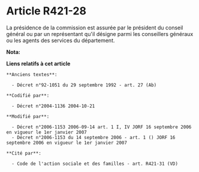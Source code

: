 # Article R421-28

La présidence de la commission est assurée par le président du conseil général ou par un représentant qu'il désigne parmi les
conseillers généraux ou les agents des services du département.

**Nota:**



**Liens relatifs à cet article**

	**Anciens textes**:

	  - Décret n°92-1051 du 29 septembre 1992 - art. 27 (Ab)

	**Codifié par**:

	  - Décret n°2004-1136 2004-10-21

	**Modifié par**:

	  - Décret n°2006-1153 2006-09-14 art. 1 I, IV JORF 16 septembre 2006 en vigueur le 1er janvier 2007
	  - Décret n°2006-1153 du 14 septembre 2006 - art. 1 () JORF 16 septembre 2006 en vigueur le 1er janvier 2007

	**Cité par**:

	  - Code de l'action sociale et des familles - art. R421-31 (VD)
